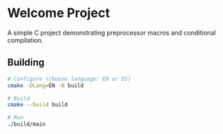 # Welcome Project

A simple C project demonstrating preprocessor macros and conditional compilation.

## Building

```bash
# Configure (choose language: EN or ES)
cmake -DLang=EN -B build

# Build
cmake --build build

# Run
./build/main